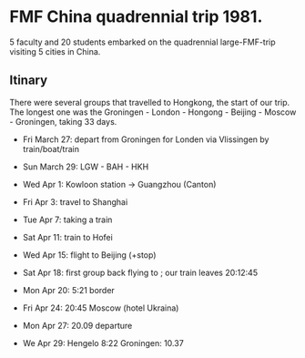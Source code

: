 # FMF China quadrennial trip 1981.

5 faculty and 20 students embarked on the quadrennial large-FMF-trip visiting 5 cities
in China.

## Itinary

There were several groups that travelled to Hongkong, the start of our trip. The longest
one was the Groningen - London - Hongong - Beijing - Moscow - Groningen, taking 33 days.

* Fri March 27:   depart from Groningen for Londen via Vlissingen by train/boat/train

* Sun March 29:   LGW - BAH - HKH

* Wed Apr 1:  Kowloon station -> Guangzhou (Canton)

* Fri Apr 3:  travel to Shanghai

* Tue Apr 7: taking a train

* Sat Apr 11:  train to Hofei

* Wed Apr 15:  flight to Beijing (+stop)

* Sat Apr 18:  first group back flying to ;  our train leaves 20:12:45

* Mon Apr 20:  5:21 border

* Fri Apr 24:  20:45 Moscow (hotel Ukraina)

* Mon Apr 27:  20.09 departure

* We Apr 29:  Hengelo 8:22   Groningen: 10.37
